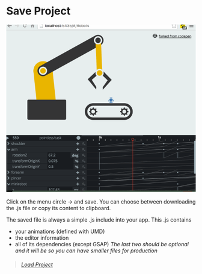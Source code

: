 # Save Project

![](gifs/save.gif)

Click on the menu circle -> and save.
You can choose between downloading the .js file or copy its content to clipboard.

The saved file is always a simple .js include into your app.
This .js contains
  - your animations (defined with UMD)
  - the editor information
  - all of its dependencies (except GSAP)
*The last two should be optional and it will be so you can have smaller files for production*

> ###### [Load Project](load-project.md)
